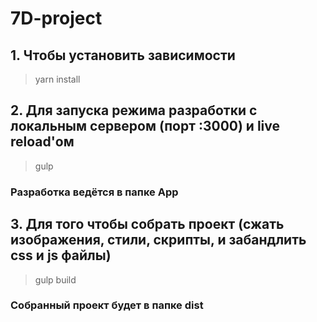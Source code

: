 # 7D-project
## 1. Чтобы установить зависимости
> yarn install
## 2. Для запуска режима разработки с локальным сервером (порт :3000) и live reload'ом
> gulp
### Разработка ведётся в папке App
## 3. Для того чтобы собрать проект (сжать изображения, стили, скрипты, и забандлить css и js файлы)
> gulp build
### Собранный проект будет в папке dist

